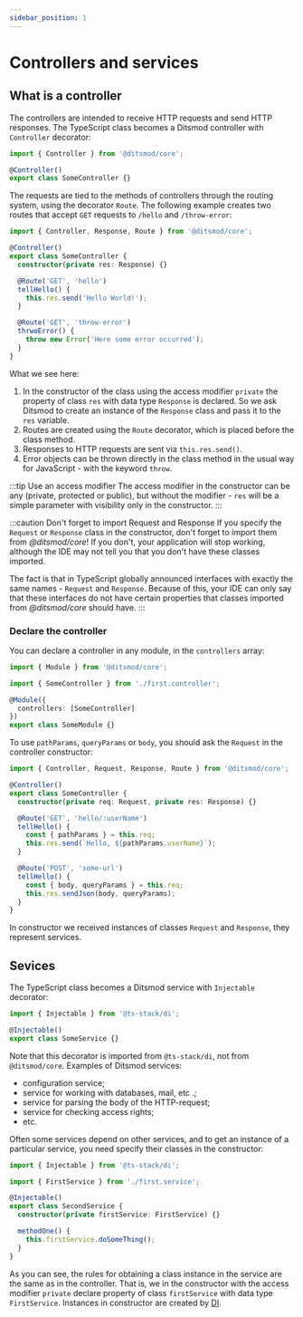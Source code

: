 ```yaml
---
sidebar_position: 1
---
```


# Controllers and services

## What is a controller

The controllers are intended to receive HTTP requests and send HTTP responses. The TypeScript class
becomes a Ditsmod controller with `Controller` decorator:

```ts
import { Controller } from '@ditsmod/core';

@Controller()
export class SomeController {}
```

The requests are tied to the methods of controllers through the routing system, using the decorator
`Route`. The following example creates two routes that accept `GET` requests to `/hello` and
`/throw-error`:

```ts
import { Controller, Response, Route } from '@ditsmod/core';

@Controller()
export class SomeController {
  constructor(private res: Response) {}

  @Route('GET', 'hello')
  tellHello() {
    this.res.send('Hello World!');
  }

  @Route('GET', 'throw-error')
  thrwoError() {
    throw new Error('Here some error occurred');
  }
}
```

What we see here:

1. In the constructor of the class using the access modifier `private` the property of class `res`
with data type `Response` is declared. So we ask Ditsmod to create an instance of the `Response`
class and pass it to the `res` variable.
2. Routes are created using the `Route` decorator, which is placed before the class method.
3. Responses to HTTP requests are sent via `this.res.send()`.
4. Error objects can be thrown directly in the class method in the usual way for JavaScript - with
the keyword `throw`.

:::tip Use an access modifier
The access modifier in the constructor can be any (private, protected or public), but without the
modifier - `res` will be a simple parameter with visibility only in the constructor.
:::

:::caution Don't forget to import Request and Response
If you specify the `Request` or `Response` class in the constructor, don't forget to import them
from _@ditsmod/core_! If you don't, your application will stop working, although the IDE may not tell
you that you don't have these classes imported.

The fact is that in TypeScript globally announced interfaces with exactly the same names - `Request`
and `Response`. Because of this, your IDE can only say that these interfaces do not have certain
properties that classes imported from _@ditsmod/core_ should have.
:::

### Declare the controller

You can declare a controller in any module, in the `controllers` array:

```ts
import { Module } from '@ditsmod/core';

import { SomeController } from './first.controller';

@Module({
  controllers: [SomeController]
})
export class SomeModule {}
```

To use `pathParams`, `queryParams` or `body`, you should ask the `Request` in the controller
constructor:

```ts
import { Controller, Request, Response, Route } from '@ditsmod/core';

@Controller()
export class SomeController {
  constructor(private req: Request, private res: Response) {}

  @Route('GET', 'hello/:userName')
  tellHello() {
    const { pathParams } = this.req;
    this.res.send(`Hello, ${pathParams.userName}`);
  }

  @Route('POST', 'some-url')
  tellHello() {
    const { body, queryParams } = this.req;
    this.res.sendJson(body, queryParams);
  }
}
```

In constructor we received instances of classes `Request` and `Response`,
they represent services.

## Sevices

The TypeScript class becomes a Ditsmod service with `Injectable` decorator:

```ts
import { Injectable } from '@ts-stack/di';

@Injectable()
export class SomeService {}
```

Note that this decorator is imported from `@ts-stack/di`, not from `@ditsmod/core`.
Examples of Ditsmod services:

- configuration service;
- service for working with databases, mail, etc .;
- service for parsing the body of the HTTP-request;
- service for checking access rights;
- etc.

Often some services depend on other services, and to get an instance of a particular service, you
need specify their classes in the constructor:

```ts
import { Injectable } from '@ts-stack/di';

import { FirstService } from './first.service';

@Injectable()
export class SecondService {
  constructor(private firstService: FirstService) {}

  methodOne() {
    this.firstService.doSomeThing();
  }
}
```

As you can see, the rules for obtaining a class instance in the service are the same as in the
controller. That is, we in the constructor with the access modifier `private` declare property of
class `firstService` with data type `FirstService`. Instances in constructor are created by [DI][8].


[8]: https://en.wikipedia.org/wiki/Dependency_injection
